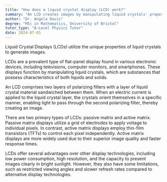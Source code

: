 ```yaml
---
title: "How does a liquid crystal display (LCD) work?"
summary: "An LCD creates images by manipulating liquid crystals' properties, allowing control over light passage and color display."
author: "Dr. Angela Davis"
degree: "MSc in Mathematics, University of Bristol"
tutor_type: "A-Level Physics Tutor"
date: 2024-07-01
---
```


Liquid Crystal Displays (LCDs) utilize the unique properties of liquid crystals to generate images. 

LCDs are a prevalent type of flat-panel display found in various electronic devices, including televisions, computer monitors, and smartphones. These displays function by manipulating liquid crystals, which are substances that possess characteristics of both liquids and solids.

An LCD comprises two layers of polarizing filters with a layer of liquid crystal material sandwiched between them. When an electric current is applied to the liquid crystal layer, the crystals orient themselves in a specific manner, enabling light to pass through the second polarizing filter, thereby creating an image.

There are two primary types of LCDs: passive matrix and active matrix. Passive matrix displays utilize a grid of electrodes to apply voltage to individual pixels. In contrast, active matrix displays employ thin-film transistors (TFTs) to control each pixel independently. Active matrix displays are more widely used due to their superior image quality and faster response times.

LCDs offer several advantages over other display technologies, including low power consumption, high resolution, and the capacity to present images clearly in bright sunlight. However, they also have some limitations, such as restricted viewing angles and slower refresh rates compared to alternative display technologies.
    